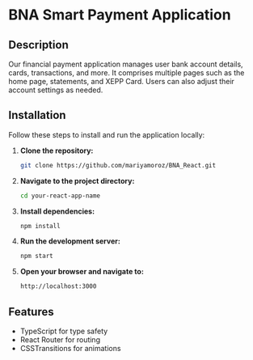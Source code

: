 # BNA Smart Payment Application 

## Description
Our financial payment application manages user bank account details, cards, transactions, and more.
 It comprises multiple pages such as the home page, statements, and XEPP Card. 
 Users can also adjust their account settings as needed.

## Installation
Follow these steps to install and run the application locally:

1. **Clone the repository:**
   ```bash
   git clone https://github.com/mariyamoroz/BNA_React.git
   
2. **Navigate to the project directory:**
    ```bash
   cd your-react-app-name

3. **Install dependencies:**
    ```bash
   npm install

4. **Run the development server:**
    ```bash
   npm start

5. **Open your browser and navigate to:**
    ```bash
   http://localhost:3000

## Features
- TypeScript for type safety
- React Router for routing
- CSSTransitions for animations